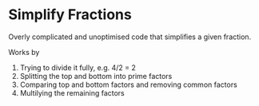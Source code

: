 # Simplify Fractions

Overly complicated and unoptimised code that simplifies a given fraction.

Works by
1. Trying to divide it fully, e.g. 4/2 = 2
2. Splitting the top and bottom into prime factors
3. Comparing top and bottom factors and removing common factors
4. Multilying the remaining factors
